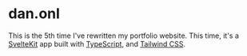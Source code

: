 # dan.onl

This is the 5th time I've rewritten my portfolio website. This time, it's a [SvelteKit](https://kit.svelte.dev/) app built with [TypeScript](https://www.typescriptlang.org/), and [Tailwind CSS](https://tailwindcss.com/).
